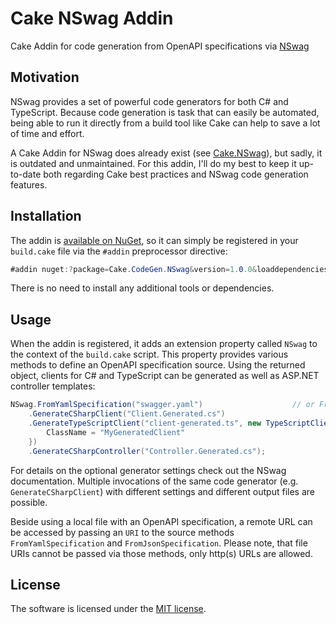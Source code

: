 # Cake NSwag Addin
Cake Addin for code generation from OpenAPI specifications via [NSwag](https://github.com/RicoSuter/NSwag)

## Motivation
NSwag provides a set of powerful code generators for both C# and TypeScript. Because code generation is task that can easily be automated, being able to run it directly from a build tool like Cake can help to save a lot of time and effort.

A Cake Addin for NSwag does already exist (see [Cake.NSwag](https://github.com/agc93/Cake.NSwag)), but sadly, it is outdated and unmaintained. For this addin, I'll do my best to keep it up-to-date both regarding Cake best practices and NSwag code generation features.

## Installation
The addin is [available on NuGet](https://www.nuget.org/packages/Cake.CodeGen.Nswag), so it can simply be registered in your `build.cake` file via the `#addin` preprocessor directive:

``` csharp
#addin nuget:?package=Cake.CodeGen.NSwag&version=1.0.0&loaddependencies=true
```

There is no need to install any additional tools or dependencies.

## Usage
When the addin is registered, it adds an extension property called `NSwag` to the context of the `build.cake` script. This property provides various methods to define an OpenAPI specification source. Using the returned object, clients for C# and TypeScript can be generated as well as ASP.NET controller templates:

``` csharp
NSwag.FromYamlSpecification("swagger.yaml")                    // or FromJsonSpecification("swagger.json")
    .GenerateCSharpClient("Client.Generated.cs")
    .GenerateTypeScriptClient("client-generated.ts", new TypeScriptClientGeneratorSettings() {
        ClassName = "MyGeneratedClient"
    })
    .GenerateCSharpController("Controller.Generated.cs");
```

For details on the optional generator settings check out the NSwag documentation. Multiple invocations of the same code generator (e.g. `GenerateCSharpClient`) with different settings and different output files are possible.

Beside using a local file with an OpenAPI specification, a remote URL can be accessed by passing an `URI` to the source methods `FromYamlSpecification` and `FromJsonSpecification`. Please note, that file URIs cannot be passed via those methods, only http(s) URLs are allowed.

## License
The software is licensed under the [MIT license](https://github.com/lukoerfer/cake-codegen-nswag/blob/master/LICENSE).
